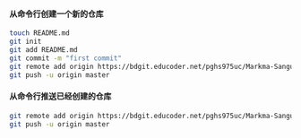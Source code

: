 #### 从命令行创建一个新的仓库

```bash
touch README.md
git init
git add README.md
git commit -m "first commit"
git remote add origin https://bdgit.educoder.net/pghs975uc/Markma-Sanguo-Hero-Select.git
git push -u origin master

```

#### 从命令行推送已经创建的仓库

```bash
git remote add origin https://bdgit.educoder.net/pghs975uc/Markma-Sanguo-Hero-Select.git
git push -u origin master

```
